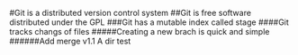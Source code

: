 #Git is a distributed version control system
##Git is free software distributed under the GPL
###Git has a mutable index called stage
####Git tracks changs of files
#####Creating a new brach is quick and simple
######Add merge
v1.1
A dir test
